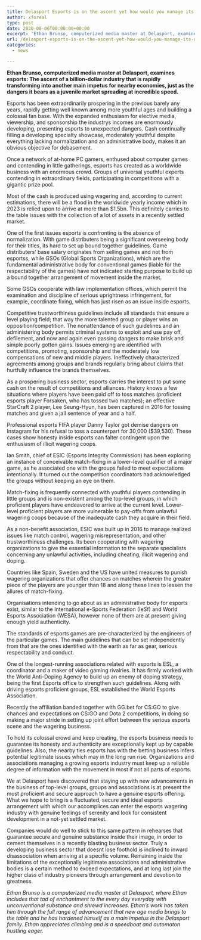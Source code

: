 ```yaml
---
title: Delasport Esports is on the ascent yet how would you manage its dangers
author: xforeal 
type: post
date: 2020-08-06T00:00:00+00:00
excerpt: 'Ethan Brunso, computerized media master at Delasport, examines esports: The ascent of a billion-dollar industry that is rapidly transforming into another main impetus for nearby economies, just as the dangers it bears as a juvenile market spreading at incredible velocity '
url: /delasport-esports-is-on-the-ascent-yet-how-would-you-manage-its-dangers/
categories:
  - news

---
```

**Ethan Brunso, computerized media master at Delasport, examines esports: The ascent of a billion-dollar industry that is rapidly transforming into another main impetus for nearby economies, just as the dangers it bears as a juvenile market spreading at incredible speed.** 

Esports has been extraordinarily prospering in the previous barely any years, rapidly getting well known among more youthful ages and building a colossal fan base. With the expanded enthusiasm for elective media, viewership, and sponsorship the industrys incomes are enormously developing, presenting esports to unexpected dangers. Cash continually filling a developing specialty showcase, moderately youthful despite everything lacking normalization and an administrative body, makes it an obvious objective for debasement. 

Once a network of at-home PC gamers, enthused about computer games and contending in little gatherings, esports has created as a worldwide business with an enormous crowd. Groups of universal youthful experts contending in extraordinary fields, participating in competitions with a gigantic prize pool. 

Most of the cash is produced using wagering and, according to current estimations, there will be a flood in the worldwide yearly income which in 2023 is relied upon to arrive at more than $1.5bn. This definitely carries to the table issues with the collection of a lot of assets in a recently settled market. 

One of the first issues esports is confronting is the absence of normalization. With game distributers being a significant overseeing body for their titles, its hard to set up bound together guidelines. Game distributers&#8217; base salary originates from selling games and not from esportss, while GSOs (Global Sports Organizations), which are the fundamental administrative body for conventional games (liable for the respectability of the games) have not indicated starting purpose to build up a bound together arrangement of movement inside the market. 

Some GSOs cooperate with law implementation offices, which permit the examination and discipline of serious uprightness infringement, for example, coordinate fixing, which has just risen as an issue inside esports. 

Competitive trustworthiness guidelines include all standards that ensure a level playing field; that way the more talented group or player wins an opposition/competition. The nonattendance of such guidelines and an administering body permits criminal systems to exploit and use pay off, defilement, and now and again even passing dangers to make brisk and simple poorly gotten gains. Issues emerging are identified with competitions, promoting, sponsorship and the moderately low compensations of new and middle players. Ineffectively characterized agreements among groups and brands regularly bring about claims that hurtfully influence the brands themselves. 

As a prospering business sector, esports carries the interest to put some cash on the result of competitions and alliances. History knows a few situations where players have been paid off to toss matches (proficient esports player Forsaken, who has tossed two matches); an effective StarCraft 2 player, Lee Seung-Hyun, has been captured in 2016 for tossing matches and given a jail sentence of year and a half. 

Professional esports FIFA player Danny Taylor got demise dangers on Instagram for his refusal to toss a counterpart for 30,000 ($39,530). These cases show honesty inside esports can falter contingent upon the enthusiasm of illicit wagering coops. 

Ian Smith, chief of ESIC (Esports Integrity Commission) has been exploring an instance of conceivable match-fixing in a lower-level qualifier of a major game, as he associated one with the groups failed to meet expectations intentionally. It turned out the competition coordinators had acknowledged the groups without keeping an eye on them. 

Match-fixing is frequently connected with youthful players contending in little groups and is non-existent among the top-level groups, in which proficient players have endeavored to arrive at the current level. Lower-level proficient players are more vulnerable to pay-offs from unlawful wagering coops because of the inadequate cash they acquire in their field. 

As a non-benefit association, ESIC was built up in 2016 to manage realized issues like match control, wagering misrepresentation, and other trustworthiness challenges. Its been cooperating with wagering organizations to give the essential information to the separate specialists concerning any unlawful activities, including cheating, illicit wagering and doping. 

Countries like Spain, Sweden and the US have united measures to punish wagering organizations that offer chances on matches wherein the greater piece of the players are younger than 18 and along these lines to lessen the allures of match-fixing. 

Organisations intending to go about as an administrative body for esports exist, similar to the International e-Sports Federation (IeSf) and World Esports Association (WESA), however none of them are at present giving enough yield authenticity. 

The standards of esports games are pre-characterized by the engineers of the particular games. The main guidelines that can be set independently from that are the ones identified with the earth as far as gear, serious respectability and conduct. 

One of the longest-running associations related with esports is ESL, a coordinator and a maker of video gaming rivalries. It has firmly worked with the World Anti-Doping Agency to build up an enemy of doping strategy, being the first Esports office to strengthen such guidelines. Along with driving esports proficient groups, ESL established the World Esports Association. 

Recently the affiliation banded together with GG.bet for CS:GO to give chances and expectations on CS:GO and Dota 2 competitions, in doing so making a major stride in setting up joint effort between the serious esports scene and the wagering business. 

To hold its colossal crowd and keep creating, the esports business needs to guarantee its honesty and authenticity are exceptionally kept up by capable guidelines. Also, the nearby ties esports has with the betting business infers potential legitimate issues which may in the long run rise. Organizations and associations managing a growing esports industry must keep up a reliable degree of information with the movement in most if not all parts of esports. 

We at Delasport have discovered that staying up with new advancements in the business of top-level groups, groups and associations is at present the most proficient and secure approach to have a genuine esports offering. What we hope to bring is a fluctuated, secure and ideal esports arrangement with which our accomplices can enter the esports wagering industry with genuine feelings of serenity and look for consistent development in a not-yet settled market. 

Companies would do well to stick to this same pattern in rehearses that guarantee secure and genuine substance inside their image, in order to cement themselves in a recently blasting business sector. Truly a developing business sector that doesnt lose foothold is inclined to inward disassociation when arriving at a specific volume. Remaining inside the limitations of the exceptionally legitimate associations and administrative bodies is a certain method to exceed expectations, and at long last join the higher class of industry pioneers through arrangement and devotion to greatness. 

_Ethan Brunso is a computerized media master at Delasport, where Ethan includes that tad of enchantment to the every day everyday with unconventional substance and shrewd increases. Ethan&#8217;s work has taken him through the full range of advancement that new age media brings to the table and he has hardened himself as a main impetus in the Delasport family._ _Ethan appreciates climbing and is a speedboat and automaton hustling eager._